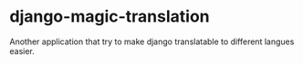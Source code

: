 django-magic-translation
========================

Another application that try to make django translatable to different langues easier.